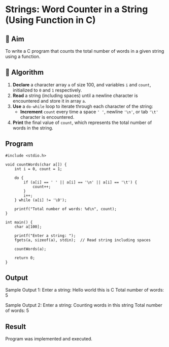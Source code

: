 # Strings: Word Counter in a String (Using Function in C)

## 🎯 Aim
To write a C program that counts the total number of words in a given string using a function.

## 🧠 Algorithm

1. **Declare** a character array `a` of size 100, and variables `i` and `count`, initialized to `0` and `1` respectively.
2. **Read** a string (including spaces) until a newline character is encountered and store it in array `a`.
3. **Use** a `do-while` loop to iterate through each character of the string:
   - **Increment** `count` every time a space `' '`, newline `'\n'`, or tab `'\t'` character is encountered.
4. **Print** the final value of `count`, which represents the total number of words in the string.

## Program
```
#include <stdio.h>

void countWords(char a[]) {
    int i = 0, count = 1;

    do {
        if (a[i] == ' ' || a[i] == '\n' || a[i] == '\t') {
            count++;
        }
        i++;
    } while (a[i] != '\0');

    printf("Total number of words: %d\n", count);
}

int main() {
    char a[100];

    printf("Enter a string: ");
    fgets(a, sizeof(a), stdin);  // Read string including spaces

    countWords(a);

    return 0;
}
```

## Output
Sample Output 1:
Enter a string: Hello world this is C
Total number of words: 5

Sample Output 2:
Enter a string: Counting   words	in this string
Total number of words: 5

## Result
Program was implemented and executed.
